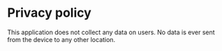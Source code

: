 # Privacy policy

This application does not collect any data on users. No data is ever sent from the device to any other location.